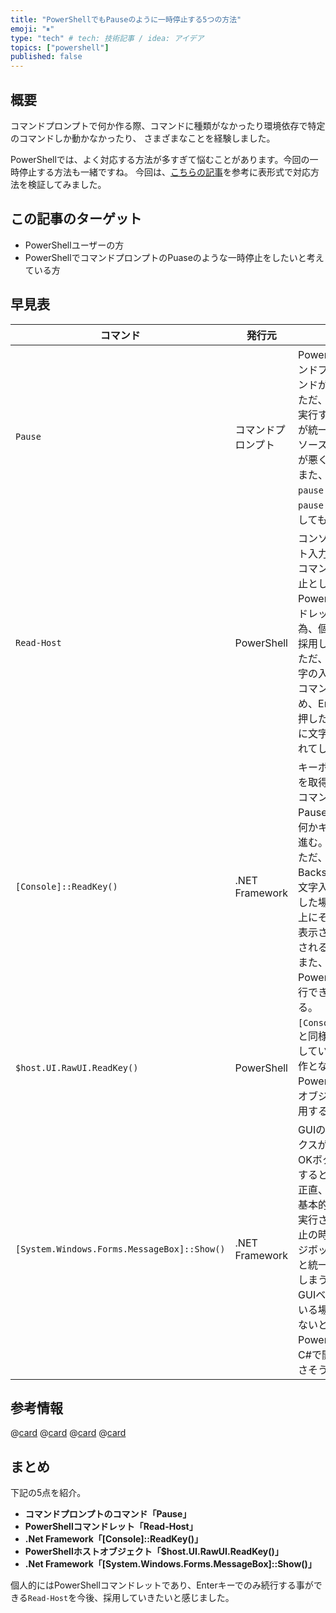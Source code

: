```yaml
---
title: "PowerShellでもPauseのように一時停止する5つの方法"
emoji: "⏸"
type: "tech" # tech: 技術記事 / idea: アイデア
topics: ["powershell"]
published: false
---
```

## 概要

コマンドプロンプトで何か作る際、コマンドに種類がなかったり環境依存で特定のコマンドしか動かなかったり、
さまざまなことを経験しました。

PowerShellでは、よく対応する方法が多すぎて悩むことがあります。今回の一時停止する方法も一緒ですね。
今回は、[こちらの記事](https://www.fenet.jp/infla/column/technology/powershellでpauseを実現するには？pauseの代用方法も紹介！/)を参考に表形式で対応方法を検証してみました。

## この記事のターゲット

- PowerShellユーザーの方
- PowerShellでコマンドプロンプトのPuaseのような一時停止をしたいと考えている方

## 早見表

| コマンド | 発行元 | 解説 | 使用例 |
| --- | --- | --- | --- |
| `Pause` | コマンドプロンプト | PowerShellでもコマンドプロンプトのコマンドが使用できる。<br>ただ、PowerShellで実行するのでコマンドが統一されていないとソースコードの可読性が悪くなる。<br>また、ISEで`cmd /c pause > $null` や`pause > $null`を実行してもエラーとなる。  | `pause`<br>上記のようにそのまま実行すると“続行するには何かキーを押してください . . .”と表示される。<br>この表示を消す場合は、`pause > $null` など標準出力を無視する方法で対応可能。<br>[参考情報：標準出力を無視する方法を紹介](https://zenn.dev/haretokidoki/articles/24ac3ba42d8050) |
| `Read-Host` | PowerShell | コンソールからテキスト入力を読み取る為のコマンドだが、一時停止としても使用可能。<br>PowerShellのコマンドレットで統一できる為、個人的にはこれを採用したい。<br>ただ、Read-Hostは文字の入力を受け付けるコマンドレットのため、Enterキー以外を押した場合は続行せずに文字が入力・表示されてしまう。 | 1行目：`Write-Host '一時停止中。Enterキーで続行してください。'`<br>2行目：`Read-Host > $null`<br><br>1行目でコンソール上にメッセージを表示。2行目は`Read-Host`で一時停止。標準出力は、`$null`にリダイレクトすることで無視する。 |
| `[Console]::ReadKey()` | \.NET Framework | キーボードの入力情報を取得するメソッド。コマンドプロンプトのPauseコマンド同様、何かキーを押すと次に進む。<br>ただ、Enterキー・Backspaceキー以外の文字入力するキーを押した場合、コンソール上にその文字が入力・表示された状態で続行される。<br>また、Windows PowerShell ISEでは実行できずにエラーとなる。 | 1行目：`Write-Host '一時停止中。いずれかのキーを押し続行してください。'`<br>2行目：`[Console]::ReadKey() > $null`<br><br>処理内容は`Write-Host`コマンドレットの使用例と同様。 |
| `$host.UI.RawUI.ReadKey()` | PowerShell | `[Console]::ReadKey()`と同様の機能を呼び出しているため、同じ動作となるが、PowerShellのホストオブジェクト経由で使用する。 | 1行目：`Write-Host '一時停止中。いずれかのキーを押し続行してください。'`<br>2行目：`$host.UI.RawUI.ReadKey() > $null`<br><br>処理内容は`Write-Host`コマンドレットの使用例と同様。 |
| `[System.Windows.Forms.MessageBox]::Show()` | \.NET Framework | GUIのメッセージボックスが表示される。OKボタンをクリックすると続行。<br>正直、PowerShellは基本的にCUIベースで実行される為、一時停止の時にだけメッセージボックスを使用すると統一感がなくなったしまうと感じる。<br>GUIベースで作成している場合、違和感は少ないと思うが、PowerShellではなくC#で開発した方がよさそう。 | `[System.Windows.Forms.MessageBox]::Show("一時停止中`r`nOKボタンを押し再開してください。")`<br><br>メッセージ内を`` `r`n ``で改行している。 |

## 参考情報

@[card](https://www.fenet.jp/infla/column/technology/powershellでpauseを実現するには？pauseの代用方法も紹介！/)
@[card](https://learn.microsoft.com/ja-jp/powershell/module/microsoft.powershell.utility/read-host)
@[card](https://learn.microsoft.com/ja-jp/dotnet/api/system.console.readkey)
@[card](https://learn.microsoft.com/ja-jp/dotnet/api/system.windows.messagebox.show)

## まとめ

下記の5点を紹介。

- **コマンドプロンプトのコマンド「Pause」**
- **PowerShellコマンドレット「Read-Host」**
- **\.Net Framework「[Console]::ReadKey()」**
- **PowerShellホストオブジェクト「$host.UI.RawUI.ReadKey()」**
- **\.Net Framework「[System.Windows.Forms.MessageBox]::Show()」**

個人的にはPowerShellコマンドレットであり、Enterキーでのみ続行する事ができる`Read-Host`を今後、採用していきたいと感じました。
